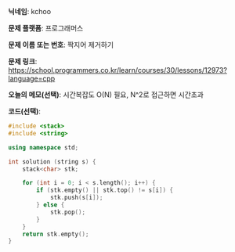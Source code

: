 **닉네임**: kchoo

**문제 플랫폼**: 프로그래머스

**문제 이름 또는 번호**: 짝지어 제거하기

**문제 링크**: https://school.programmers.co.kr/learn/courses/30/lessons/12973?language=cpp

**오늘의 메모(선택)**: 시간복잡도 O(N) 필요, N^2로 접근하면 시간초과

**코드(선택)**:

```c++
#include <stack>
#include <string>

using namespace std;

int solution (string s) {
	stack<char> stk;

	for (int i = 0; i < s.length(); i++) {
		if (stk.empty() || stk.top() != s[i]) {
			stk.push(s[i]);
		} else {
			stk.pop();
		}
	}
	return stk.empty();
}
```
